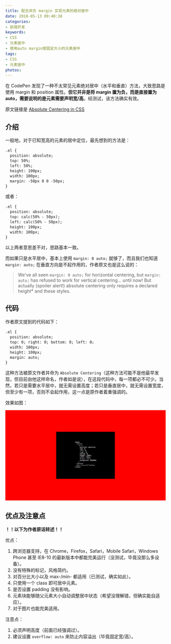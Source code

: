 ```yaml
---
title: 配合非负 margin 实现元素的绝对居中
date: 2018-05-13 09:40:38
categories:
- 前端开发
keywords:
- CSS
- 元素居中
- 使用auto margin使固定大小的元素居中
tags:
- CSS
- 元素居中
photos:
---
```


在 CodePen 发现了一种不太常见元素绝对居中（水平和垂直）方法，大致思路是使用 margin 和 position 属性。**但它并非是将 margin 置为负，而是直接置为 auto，需要说明的是元素需要声明宽/高**。经测试，该方法确实有效。

原文链接是 [Absolute Centering in CSS](https://s.codepen.io/shshaw/fullpage/gEiDt##)

<!-- more -->

## 介绍

一般地，对于已知宽高的元素的居中定位，最先想到的方法是：

```
.el {
  position: absolute;
  top: 50%;
  left: 50%;
  height: 100px;
  width: 100px;
  margin: -50px 0 0 -50px;
}
```

或者：

```
.el {
  position: absolute;
  top: calc(50% - 50px);
  left: calc(50% - 50px);
  height: 100px;
  width: 100px;
}
```

以上两者意思差不对，思路基本一致。

而如果只是水平居中，基本上使用 ``margin: 0 auto;`` 就够了，而且我们也知道 ``margin: auto;`` 在垂直方向是不起作用的，作者原文也是这么说的：

>We've all seen ``margin: 0 auto;`` for horizontal centering, but ``margin: auto;`` has refused to work for vertical centering... until now! But actually (spoiler alert!) absolute centering only requires a declared height* and these styles.


## 代码

作者原文提到的代码如下：

```
.el {
  position: absolute;
  top: 0; right: 0; bottom: 0; left: 0;
  width: 100px;
  height: 100px;
  margin: auto;
}
```

这种方法被原文作者并命为 ``Absolute Centering``（这种方法可能不是他最早发现，但目前由他这样命名，作者如是说），在这段代码中，每一项都必不可少。当然，若只是需要水平居中，就无需设置高度；若只是垂直居中，就无需设置宽度，但至少有一项，否则不会起作用，这一点是原作者着重强调的。

效果如图：

![Absolute Centering](https://raw.githubusercontent.com/Evandoz/blob/master/Web/centering.png)

## 优点及注意点

**！！以下为作者原话转述！！**

优点：
1. 跨浏览器支持，在 Chrome，Firefox，Safari，Mobile Safari，Windows Phone 甚至 IE8-10 的最新版本中都能完美运行（没测试，毕竟没那么多设备）。
2. 没有特殊的标记，风格简约。
3. 对百分比大小以及 max-/min- 都适用（已测试，确实如此）。
4. 只使用一个 class 即可居中元素。
5. 是否设置 padding 没有影响。
6. 元素块能够随父元素大小自动调整居中状态（希望没理解错，但确实能自适应）。
7. 对于图片也能完美适用。

注意点：
1. 必须声明高度（前面已经强调过）。
2. 建议设置 ```overflow: auto``` 来防止内容溢出（毕竟固定宽/高）。
